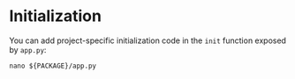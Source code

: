 # Initialization

You can add project-specific initialization code in the `init` function exposed by `app.py`:

    nano ${PACKAGE}/app.py
